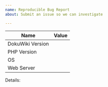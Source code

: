 ```yaml
---
name: Reproducible Bug Report
about: Submit an issue so we can investigate

---
```


<!--
Please note we will close your issue without comment if you delete, do not read or do not fill out the issue checklist below and provide ALL the requested information. If you repeatedly fail to use the issue template, we will block you from ever submitting issues to this repository again.

1. Fill below table as possible; you can see information on https://dokuwiki-host/start?do=admin&page=popularity
2. Explain your issue to follow 'Details:'
-->

| Name | Value |
| --- | --- |
| DokuWiki Version | |
| PHP Version | |
| OS | |
| Web Server | |

Details:

